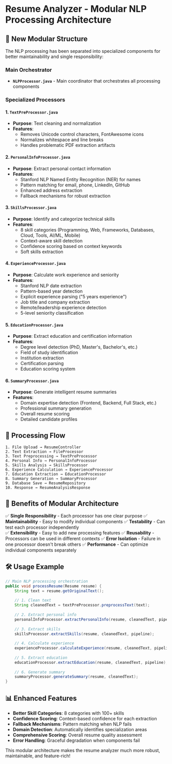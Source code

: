 # Resume Analyzer - Modular NLP Processing Architecture

## 📁 **New Modular Structure**

The NLP processing has been separated into specialized components for better maintainability and single responsibility:

### **Main Orchestrator**
- **`NLPProcessor.java`** - Main coordinator that orchestrates all processing components

### **Specialized Processors**

#### 1. **`TextPreProcessor.java`**
- **Purpose**: Text cleaning and normalization
- **Features**:
  - Removes Unicode control characters, FontAwesome icons
  - Normalizes whitespace and line breaks
  - Handles problematic PDF extraction artifacts

#### 2. **`PersonalInfoProcessor.java`**
- **Purpose**: Extract personal contact information
- **Features**:
  - Stanford NLP Named Entity Recognition (NER) for names
  - Pattern matching for email, phone, LinkedIn, GitHub
  - Enhanced address extraction
  - Fallback mechanisms for robust extraction

#### 3. **`SkillsProcessor.java`**
- **Purpose**: Identify and categorize technical skills
- **Features**:
  - 8 skill categories (Programming, Web, Frameworks, Databases, Cloud, Tools, AI/ML, Mobile)
  - Context-aware skill detection
  - Confidence scoring based on context keywords
  - Soft skills extraction

#### 4. **`ExperienceProcessor.java`**
- **Purpose**: Calculate work experience and seniority
- **Features**:
  - Stanford NLP date extraction
  - Pattern-based year detection
  - Explicit experience parsing ("5 years experience")
  - Job title and company extraction
  - Remote/leadership experience detection
  - 5-level seniority classification

#### 5. **`EducationProcessor.java`**
- **Purpose**: Extract education and certification information
- **Features**:
  - Degree level detection (PhD, Master's, Bachelor's, etc.)
  - Field of study identification
  - Institution extraction
  - Certification parsing
  - Education scoring system

#### 6. **`SummaryProcessor.java`**
- **Purpose**: Generate intelligent resume summaries
- **Features**:
  - Domain expertise detection (Frontend, Backend, Full Stack, etc.)
  - Professional summary generation
  - Overall resume scoring
  - Detailed candidate profiles

## 🔄 **Processing Flow**

```
1. File Upload → ResumeController
2. Text Extraction → FileProcessor  
3. Text Preprocessing → TextPreProcessor
4. Personal Info → PersonalInfoProcessor
5. Skills Analysis → SkillsProcessor
6. Experience Calculation → ExperienceProcessor
7. Education Extraction → EducationProcessor
8. Summary Generation → SummaryProcessor
9. Database Save → ResumeRepository
10. Response → ResumeAnalysisResponse
```

## 🚀 **Benefits of Modular Architecture**

✅ **Single Responsibility** - Each processor has one clear purpose
✅ **Maintainability** - Easy to modify individual components
✅ **Testability** - Can test each processor independently  
✅ **Extensibility** - Easy to add new processing features
✅ **Reusability** - Processors can be used in different contexts
✅ **Error Isolation** - Failure in one processor doesn't break others
✅ **Performance** - Can optimize individual components separately

## 🛠 **Usage Example**

```java
// Main NLP processing orchestration
public void processResume(Resume resume) {
    String text = resume.getOriginalText();
    
    // 1. Clean text
    String cleanedText = textPreProcessor.preprocessText(text);
    
    // 2. Extract personal info
    personalInfoProcessor.extractPersonalInfo(resume, cleanedText, pipeline);
    
    // 3. Extract skills
    skillsProcessor.extractSkills(resume, cleanedText, pipeline);
    
    // 4. Calculate experience
    experienceProcessor.calculateExperience(resume, cleanedText, pipeline);
    
    // 5. Extract education
    educationProcessor.extractEducation(resume, cleanedText, pipeline);
    
    // 6. Generate summary
    summaryProcessor.generateSummary(resume, cleanedText);
}
```

## 📊 **Enhanced Features**

- **Better Skill Categories**: 8 categories with 100+ skills
- **Confidence Scoring**: Context-based confidence for each extraction
- **Fallback Mechanisms**: Pattern matching when NLP fails
- **Domain Detection**: Automatically identifies specialization areas
- **Comprehensive Scoring**: Overall resume quality assessment
- **Error Handling**: Graceful degradation when components fail

This modular architecture makes the resume analyzer much more robust, maintainable, and feature-rich!
